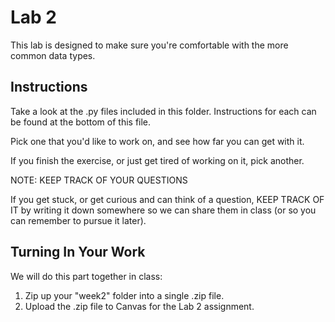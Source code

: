 # Lab 2

This lab is designed to make sure you're comfortable with the more common
data types.

## Instructions

Take a look at the .py files included in this folder.  Instructions for each
can be found at the bottom of this file.

Pick one that you'd like to work on, and see how far you can get with it.

If you finish the exercise, or just get tired of working on it, pick another.

NOTE: KEEP TRACK OF YOUR QUESTIONS

If you get stuck, or get curious and can think of a question,
KEEP TRACK OF IT by writing it down somewhere so we can share them in class
(or so you can remember to pursue it later).

## Turning In Your Work

We will do this part together in class:

1. Zip up your "week2" folder into a single .zip file.
2. Upload the .zip file to Canvas for the Lab 2 assignment.




